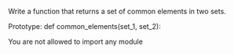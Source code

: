 Write a function that returns a set of common elements in two sets.



Prototype: def common_elements(set_1, set_2):

You are not allowed to import any module
